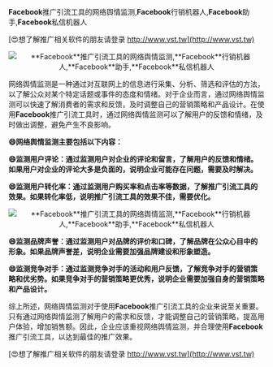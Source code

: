**Facebook**推广引流工具的网络舆情监测,**Facebook**行销机器人,**Facebook**助手,**Facebook**私信机器人

[😍想了解推广相关软件的朋友请登录 http://www.vst.tw](http://www.vst.tw)

 <center><img src="https://vst.tw/MP4/tuiguang/png/5.png" alt="**Facebook**推广引流工具的网络舆情监测,**Facebook**行销机器人,**Facebook**助手,**Facebook**私信机器人"></center>

网络舆情监测是一种通过对互联网上的信息进行采集、分析、筛选和评估的方法，以了解公众对某个特定话题或事件的态度和情绪。对于企业而言，通过网络舆情监测可以快速了解消费者的需求和反馈，及时调整自己的营销策略和产品设计。在使用**Facebook**推广引流工具时，通过网络舆情监测可以了解用户的反馈和情绪，及时做出调整，避免产生不良影响。

**😄网络舆情监测主要包括以下内容：**

**😄监测用户评论：通过监测用户对企业的评论和留言，了解用户的反馈和情绪。如果用户对企业的评论大多是负面的，说明企业可能存在问题，需要及时解决。**

**😄监测用户转化率：通过监测用户购买率和点击率等数据，了解推广引流工具的效果。如果转化率低，说明推广引流工具的效果不佳，需要优化。**

 <center><img src="https://vst.tw/MP4/tuiguang/png/5.png" alt="**Facebook**推广引流工具的网络舆情监测,**Facebook**行销机器人,**Facebook**助手,**Facebook**私信机器人"></center>

**😄监测品牌声誉：通过监测用户对品牌的评价和口碑，了解品牌在公众心目中的形象。如果品牌声誉差，说明企业需要加强品牌建设和形象塑造。**

**😄监测竞争对手：通过监测竞争对手的活动和用户反馈，了解竞争对手的营销策略和优劣势。如果竞争对手的营销策略更优秀，说明企业需要加强自身的营销策略和产品设计。**

综上所述，网络舆情监测对于使用**Facebook**推广引流工具的企业来说至关重要。只有通过网络舆情监测了解用户的需求和反馈，才能调整自己的营销策略，提高用户体验，增加销售额。因此，企业应该重视网络舆情监测，并合理使用**Facebook**推广引流工具，以达到最佳的推广效果。

[😍想了解推广相关软件的朋友请登录 http://www.vst.tw](http://www.vst.tw)



